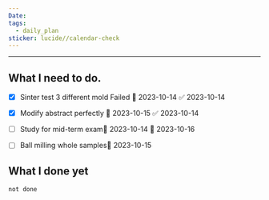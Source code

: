 ```yaml
---
Date: 
tags:
  - daily_plan
sticker: lucide//calendar-check
---
```

---
## What I need to do.
- [x] Sinter test 3 different mold Failed 📅 2023-10-14 ✅ 2023-10-14
- [x] Modify abstract perfectly 📅 2023-10-15 ✅ 2023-10-14
- [ ] Study for mid-term exam🛫 2023-10-14 📅 2023-10-16 
- [ ] Ball milling whole samples📅 2023-10-15




## What I done yet
```tasks
not done
```
